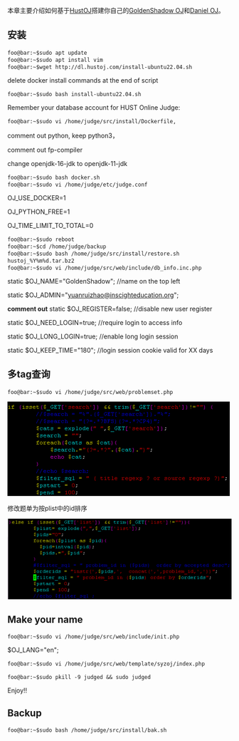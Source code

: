 本章主要介绍如何基于[HustOJ](https://github.com/zhblue/hustoj)搭建你自己的[GoldenShadow OJ](http://35.185.251.187/)和[Daniel OJ](http://129.146.31.65/)。

## 安装

```console
foo@bar:~$sudo apt update
foo@bar:~$sudo apt install vim
foo@bar:~$wget http://dl.hustoj.com/install-ubuntu22.04.sh
```

delete docker install commands at the end of script

```console
foo@bar:~$sudo bash install-ubuntu22.04.sh
```

Remember your database account for HUST Online Judge:

```console
foo@bar:~$sudo vi /home/judge/src/install/Dockerfile, 
```

comment out python, keep python3，

comment out fp-compiler

change openjdk-16-jdk to openjdk-11-jdk

```console
foo@bar:~$sudo bash docker.sh
foo@bar:~$sudo vi /home/judge/etc/judge.conf
```

OJ_USE_DOCKER=1

OJ_PYTHON_FREE=1

OJ_TIME_LIMIT_TO_TOTAL=0

```console
foo@bar:~$sudo reboot
foo@bar:~$cd /home/judge/backup
foo@bar:~$sudo bash /home/judge/src/install/restore.sh hustoj_%Y%m%d.tar.bz2
foo@bar:~$sudo vi /home/judge/src/web/include/db_info.inc.php
```

static  $OJ_NAME="GoldenShadow";  //name on the top left

static  $OJ_ADMIN="yuanruizhao@inscighteducation.org";

**comment out** static  $OJ_REGISTER=false; //disable new user register

static  $OJ_NEED_LOGIN=true; //require login to access info

static  $OJ_LONG_LOGIN=true; //enable long login session

static  $OJ_KEEP_TIME="180";  //login session cookie valid for XX days

## 多tag查询

```console
foo@bar:~$sudo vi /home/judge/src/web/problemset.php
```

![](./images/hustoj-tag.png)

修改题单为按plist中的id排序

![](./images/hustoj-plist.png)

## Make your name
```console
foo@bar:~$sudo vi /home/judge/src/web/include/init.php
```

$OJ_LANG="en";

```console
foo@bar:~$sudo vi /home/judge/src/web/template/syzoj/index.php
```

<?php $show_title="$MSG_HOME - $OJ_NAME"; ?>

```console
foo@bar:~$sudo pkill -9 judged && sudo judged
```

Enjoy!!

## Backup

```console
foo@bar:~$sudo bash /home/judge/src/install/bak.sh
```
